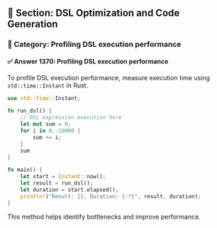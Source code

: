 ## 📘 Section: DSL Optimization and Code Generation  
### 🔹 Category: Profiling DSL execution performance  
#### ✅ Answer 1370: Profiling DSL execution performance

To profile DSL execution performance, measure execution time using `std::time::Instant` in Rust.

```rust
use std::time::Instant;

fn run_dsl() {
    // DSL expression execution here
    let mut sum = 0;
    for i in 0..10000 {
        sum += i;
    }
    sum
}

fn main() {
    let start = Instant::now();
    let result = run_dsl();
    let duration = start.elapsed();
    println!("Result: {}, Duration: {:?}", result, duration);
}
```
This method helps identify bottlenecks and improve performance.
